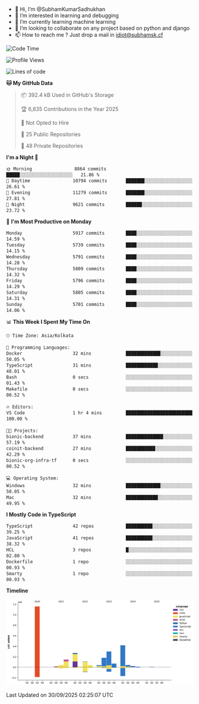 - 👋 Hi, I’m @SubhamKumarSadhukhan
- 👀 I’m interested in learning and debugging
- 🌱 I’m currently learning machine learning
- 💞️ I’m looking to collaborate on any project based on python and django
- 📫 How to reach me ?
      Just drop a mail in idiot@subhamsk.cf

<!---
SubhamKumarSadhukhan/SubhamKumarSadhukhan is a ✨ special ✨ repository because its `README.md` (this file) appears on your GitHub profile.
You can click the Preview link to take a look at your changes.
--->


<!--START_SECTION:waka-->
![Code Time](http://img.shields.io/badge/Code%20Time-3%2C086%20hrs%2053%20mins-blue)

![Profile Views](http://img.shields.io/badge/Profile%20Views-7-blue)

![Lines of code](https://img.shields.io/badge/From%20Hello%20World%20I%27ve%20Written-2.8%20million%20lines%20of%20code-blue)

**🐱 My GitHub Data** 

> 📦 392.4 kB Used in GitHub's Storage 
 > 
> 🏆 6,835 Contributions in the Year 2025
 > 
> 🚫 Not Opted to Hire
 > 
> 📜 25 Public Repositories 
 > 
> 🔑 48 Private Repositories 
 > 
**I'm a Night 🦉** 

```text
🌞 Morning                8864 commits        █████░░░░░░░░░░░░░░░░░░░░   21.86 % 
🌆 Daytime                10794 commits       ███████░░░░░░░░░░░░░░░░░░   26.61 % 
🌃 Evening                11279 commits       ███████░░░░░░░░░░░░░░░░░░   27.81 % 
🌙 Night                  9621 commits        ██████░░░░░░░░░░░░░░░░░░░   23.72 % 
```
📅 **I'm Most Productive on Monday** 

```text
Monday                   5917 commits        ████░░░░░░░░░░░░░░░░░░░░░   14.59 % 
Tuesday                  5739 commits        ████░░░░░░░░░░░░░░░░░░░░░   14.15 % 
Wednesday                5791 commits        ████░░░░░░░░░░░░░░░░░░░░░   14.28 % 
Thursday                 5809 commits        ████░░░░░░░░░░░░░░░░░░░░░   14.32 % 
Friday                   5796 commits        ████░░░░░░░░░░░░░░░░░░░░░   14.29 % 
Saturday                 5805 commits        ████░░░░░░░░░░░░░░░░░░░░░   14.31 % 
Sunday                   5701 commits        ████░░░░░░░░░░░░░░░░░░░░░   14.06 % 
```


📊 **This Week I Spent My Time On** 

```text
🕑︎ Time Zone: Asia/Kolkata

💬 Programming Languages: 
Docker                   32 mins             █████████████░░░░░░░░░░░░   50.05 % 
TypeScript               31 mins             ████████████░░░░░░░░░░░░░   48.01 % 
Bash                     0 secs              ░░░░░░░░░░░░░░░░░░░░░░░░░   01.43 % 
Makefile                 0 secs              ░░░░░░░░░░░░░░░░░░░░░░░░░   00.52 % 

🔥 Editors: 
VS Code                  1 hr 4 mins         █████████████████████████   100.00 % 

🐱‍💻 Projects: 
bionic-backend           37 mins             ██████████████░░░░░░░░░░░   57.19 % 
coinit-backend           27 mins             ███████████░░░░░░░░░░░░░░   42.29 % 
bionic-org-infra-tf      0 secs              ░░░░░░░░░░░░░░░░░░░░░░░░░   00.52 % 

💻 Operating System: 
Windows                  32 mins             █████████████░░░░░░░░░░░░   50.05 % 
Mac                      32 mins             ████████████░░░░░░░░░░░░░   49.95 % 
```

**I Mostly Code in TypeScript** 

```text
TypeScript               42 repos            ██████████░░░░░░░░░░░░░░░   39.25 % 
JavaScript               41 repos            ██████████░░░░░░░░░░░░░░░   38.32 % 
HCL                      3 repos             █░░░░░░░░░░░░░░░░░░░░░░░░   02.80 % 
Dockerfile               1 repo              ░░░░░░░░░░░░░░░░░░░░░░░░░   00.93 % 
Smarty                   1 repo              ░░░░░░░░░░░░░░░░░░░░░░░░░   00.93 % 
```



**Timeline**

![Lines of Code chart](https://raw.githubusercontent.com/SubhamKumarSadhukhan/SubhamKumarSadhukhan/main/assets/bar_graph.png)


 Last Updated on 30/09/2025 02:25:07 UTC
<!--END_SECTION:waka-->
